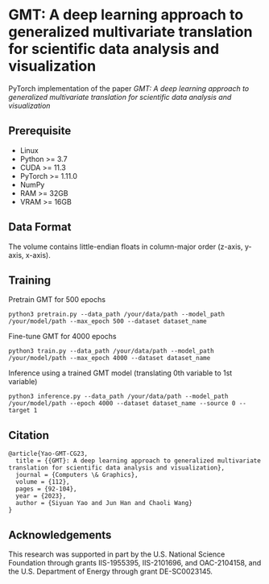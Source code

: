 # GMT: A deep learning approach to generalized multivariate translation for scientific data analysis and visualization

PyTorch implementation of the paper _GMT: A deep learning approach to generalized multivariate translation for scientific data analysis and visualization_

## Prerequisite

* Linux
* Python >= 3.7
* CUDA >= 11.3
* PyTorch >= 1.11.0
* NumPy
* RAM >= 32GB
* VRAM >= 16GB

## Data Format
The volume contains little-endian floats in column-major order (z-axis, y-axis, x-axis).

## Training
Pretrain GMT for 500 epochs  
```
python3 pretrain.py --data_path /your/data/path --model_path /your/model/path --max_epoch 500 --dataset dataset_name
```

Fine-tune GMT for 4000 epochs  
```
python3 train.py --data_path /your/data/path --model_path /your/model/path --max_epoch 4000 --dataset dataset_name
```

Inference using a trained GMT model (translating 0th variable to 1st variable)
```
python3 inference.py --data_path /your/data/path --model_path /your/model/path --epoch 4000 --dataset dataset_name --source 0 --target 1
```

## Citation
```
@article{Yao-GMT-CG23,
  title = {{GMT}: A deep learning approach to generalized multivariate translation for scientific data analysis and visualization},
  journal = {Computers \& Graphics},
  volume = {112},
  pages = {92-104},
  year = {2023},
  author = {Siyuan Yao and Jun Han and Chaoli Wang}
}
```

## Acknowledgements
This research was supported in part by the U.S. National Science Foundation through grants IIS-1955395, IIS-2101696, and OAC-2104158, and the U.S. Department of Energy through grant DE-SC0023145.
